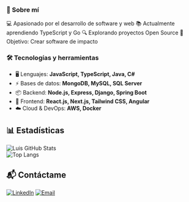 ### 🚀 Sobre mí  
💻 Apasionado por el desarrollo de software y web
📚 Actualmente aprendiendo TypeScript y Go
🔍 Explorando proyectos Open Source
🎯 Objetivo: Crear software de impacto

### 🛠️ Tecnologías y herramientas  
- 🖥️ Lenguajes: **JavaScript, TypeScript, Java, C#**  
- ⚡ Bases de datos: **MongoDB, MySQL, SQL Server**  
- 📦 Backend: **Node.js, Express, Django, Spring Boot**  
- 🎨 Frontend: **React.js, Next.js, Tailwind CSS, Angular**  
- ☁️ Cloud & DevOps: **AWS, Docker**

## 📊 Estadísticas  
![Luis GitHub Stats](https://github-readme-stats.vercel.app/api?username=LuisCondori98&show_icons=true&theme=tokyonight)  
![Top Langs](https://github-readme-stats.vercel.app/api/top-langs/?username=LuisCondori98&layout=compact&theme=tokyonight)  

## 📬 Contáctame  
[![LinkedIn](https://img.shields.io/badge/LinkedIn-LuisBarker-blue?style=for-the-badge&logo=linkedin)]([https://linkedin.com/in/luisbarker](https://www.linkedin.com/in/luis-condori-anaya/))
[![Email](https://img.shields.io/badge/Email-luisbarker11@gmail.com-red?style=for-the-badge&logo=gmail)](mailto:lcondori11@hotmail.com)  
